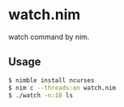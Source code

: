 # watch.nim

watch command by nim.

## Usage

```bash
$ nimble install ncurses
$ nim c --threads:on watch.nim
$ ./watch -n:10 ls
```
